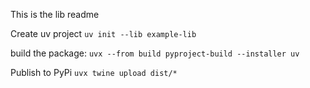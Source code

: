 This is the lib readme

Create uv project
`uv init --lib example-lib`

build the package:
```uvx --from build pyproject-build --installer uv```

Publish to PyPi
`uvx twine upload dist/*`


